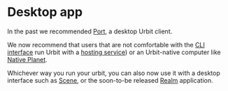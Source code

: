 # Desktop app

In the past we recommended [Port](https://github.com/urbit/port/releases), a desktop Urbit client.

We now recommend that users that are not comfortable with the [CLI interface](/manual/getting-started/self-hosted/cli) run Urbit with a [hosting service](/manual/getting-started/hosted)) or an Urbit-native computer like [Native Planet](https://www.nativeplanet.io/).

Whichever way you run your urbit, you can also now use it with a desktop interface such as [Scene](https://tirrel.io/scene/index.html), or the soon-to-be released [Realm](https://www.holium.com/) application.
